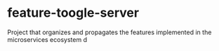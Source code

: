 # feature-toogle-server
Project that organizes and propagates the features implemented in the microservices ecosystem d
